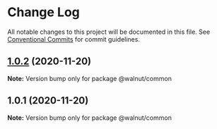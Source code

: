 # Change Log

All notable changes to this project will be documented in this file.
See [Conventional Commits](https://conventionalcommits.org) for commit guidelines.

## [1.0.2](https://github.com/nuesslerm/yarn-workspaces/compare/v1.0.1...v1.0.2) (2020-11-20)

**Note:** Version bump only for package @walnut/common





## 1.0.1 (2020-11-20)

**Note:** Version bump only for package @walnut/common
